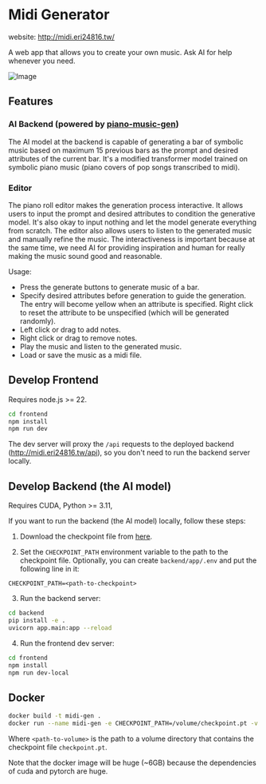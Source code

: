 # Midi Generator

website: http://midi.eri24816.tw/


A web app that allows you to create your own music. Ask AI for help whenever you need.


![Image](https://i.imgur.com/NPsGTeL.png)

## Features

### AI Backend (powered by [piano-music-gen](https://github.com/eri24816/piano-music-gen))
The AI model at the backend is capable of generating a bar of symbolic music based on maximum 15 previous bars as the prompt and desired attributes of the current bar. It's a modified transformer model trained on symbolic piano music (piano covers of pop songs transcribed to midi).

### Editor

The piano roll editor makes the generation process interactive. It allows users to input the prompt and desired attributes to condition the generative model. It's also okay to input nothing and let the model generate everything from scratch. The editor also allows users to listen to the generated music and manually refine the music. The interactiveness is important because at the same time, we need AI for providing inspiration and human for really making the music sound good and reasonable.

Usage:
- Press the generate buttons to generate music of a bar.
- Specify desired attributes before generation to guide the generation. The entry will become yellow when an attribute is specified. Right click to reset the attribute to be unspecified (which will be generated randomly).
- Left click or drag to add notes.
- Right click or drag to remove notes.
- Play the music and listen to the generated music.
- Load or save the music as a midi file.

## Develop Frontend

Requires node.js >= 22.

```bash
cd frontend
npm install
npm run dev
```

The dev server will proxy the `/api` requests to the deployed backend (http://midi.eri24816.tw/api), so you don't need to run the backend server locally.

## Develop Backend (the AI model)

Requires CUDA, Python >= 3.11, 

If you want to run the backend (the AI model) locally, follow these steps:

1. Download the checkpoint file from [here](https://drive.google.com/drive/folders/1319U0Bauntrv5aUrQjSgQ2b6goeJeAOD?usp=sharing).

2. Set the `CHECKPOINT_PATH` environment variable to the path to the checkpoint file. Optionally, you can create `backend/app/.env` and put the following line in it:

```
CHECKPOINT_PATH=<path-to-checkpoint>
```

3. Run the backend server:
```bash
cd backend
pip install -e .
uvicorn app.main:app --reload
```

4. Run the frontend dev server:
```bash
cd frontend
npm install
npm run dev-local
```

## Docker

```bash
docker build -t midi-gen .
docker run --name midi-gen -e CHECKPOINT_PATH=/volume/checkpoint.pt -v <path-to-volume>:/volume -p 8010:8010 --gpus all midi-gen
```

Where `<path-to-volume>` is the path to a volume directory that contains the checkpoint file `checkpoint.pt`.

Note that the docker image will be huge (~6GB) because the dependencies of cuda and pytorch are huge.